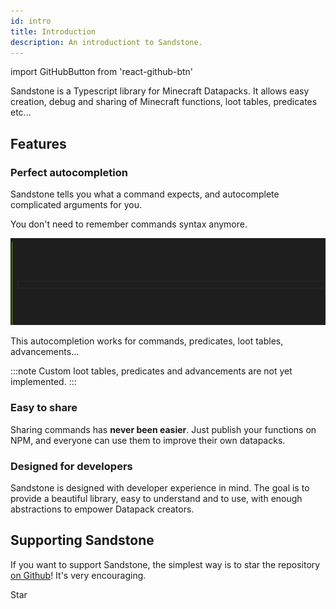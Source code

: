 ```yaml
---
id: intro
title: Introduction
description: An introductiont to Sandstone.
---
```

import GitHubButton from 'react-github-btn'

Sandstone is a Typescript library for Minecraft Datapacks. It allows easy creation, debug and sharing of Minecraft functions, loot tables, predicates etc...

## Features

### Perfect autocompletion

Sandstone tells you what a command expects, and autocomplete complicated arguments for you.

You don't need to remember commands syntax anymore.

![autocomplete](../images/autocomplete.gif)

This autocompletion works for commands, predicates, loot tables, advancements...

:::note
Custom loot tables, predicates and advancements are not yet implemented.
:::

### Easy to share
Sharing commands has **never been easier**. Just publish your functions on NPM, and everyone can use them to improve their own datapacks.

### Designed for developers
Sandstone is designed with developer experience in mind. The goal is to provide a beautiful library, easy to understand and to use, with enough abstractions to empower Datapack creators.

## Supporting Sandstone

If you want to support Sandstone, the simplest way is to star the repository [on Github](https://github.com/themrzz/sandstone)! It's very encouraging.

<!-- This is the star button -->
<GitHubButton href="https://github.com/TheMrZZ/sandstone" data-color-scheme="no-preference: light; light: light; dark: dark;" data-icon="octicon-star" data-show-count="true" data-size="large" aria-label="Star TheMrZZ/sandstone on GitHub">Star</GitHubButton>